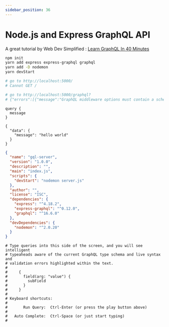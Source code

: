 ```yaml
---
sidebar_position: 36
---
```


# Node.js and Express GraphQL API

A great tutorial by Web Dev Simplified : [Learn GraphQL In 40 Minutes](https://youtu.be/ZQL7tL2S0oQ)

```bash
npm init
yarn add express express-graphql graphql
yarn add -D nodemon
yarn devStart

# go to http://localhost:5000/
# Cannot GET /

# go to http://localhost:5000/graphql?
# {"errors":[{"message":"GraphQL middleware options must contain a schema."}]}
```

```
query {
  message
}

{
  "data": {
    "message": "hello world"
  }
}
```

```json title='./package.json'
{
  "name": "gql-server",
  "version": "1.0.0",
  "description": "",
  "main": "index.js",
  "scripts": {
    "devStart": "nodemon server.js"
  },
  "author": "",
  "license": "ISC",
  "dependencies": {
    "express": "^4.18.2",
    "express-graphql": "^0.12.0",
    "graphql": "^16.6.0"
  },
  "devDependencies": {
    "nodemon": "^2.0.20"
  }
}
```

```text
# Type queries into this side of the screen, and you will see intelligent
# typeaheads aware of the current GraphQL type schema and live syntax and
# validation errors highlighted within the text.
#
#     {
#       field(arg: "value") {
#         subField
#       }
#     }
#
# Keyboard shortcuts:
#
#       Run Query:  Ctrl-Enter (or press the play button above)
#
#   Auto Complete:  Ctrl-Space (or just start typing)
#
```
